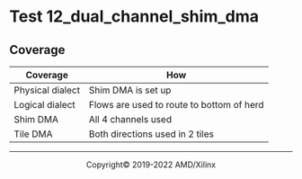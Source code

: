 # Test 12_dual_channel_shim_dma

## Coverage

| Coverage | How |
| -------- | --- |
| Physical dialect | Shim DMA is set up |
| Logical dialect  | Flows are used to route to bottom of herd |
| Shim DMA | All 4 channels used |
| Tile DMA | Both directions used in 2 tiles |

-----

<p align="center">Copyright&copy; 2019-2022 AMD/Xilinx</p>